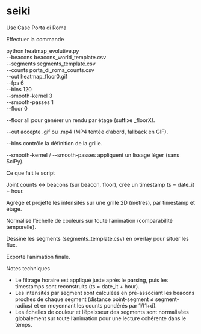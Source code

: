 # seiki
Use Case Porta di Roma

Effectuer la commande 

python heatmap_evolutive.py \
  --beacons beacons_world_template.csv \
  --segments segments_template.csv \
  --counts porta_di_roma_counts.csv \
  --out heatmap_floor0.gif \
  --fps 6 \
  --bins 120 \
  --smooth-kernel 3 \
  --smooth-passes 1 \
  --floor 0


--floor all pour générer un rendu par étage (suffixe _floorX).

--out accepte .gif ou .mp4 (MP4 tentée d’abord, fallback en GIF).

--bins contrôle la définition de la grille.

--smooth-kernel / --smooth-passes appliquent un lissage léger (sans SciPy).

Ce que fait le script

Joint counts ↔ beacons (sur beacon, floor), crée un timestamp ts = date_it + hour.

Agrège et projette les intensités sur une grille 2D (mètres), par timestamp et étage.

Normalise l’échelle de couleurs sur toute l’animation (comparabilité temporelle).

Dessine les segments (segments_template.csv) en overlay pour situer les flux.

Exporte l’animation finale.


Notes techniques
- Le filtrage horaire est appliqué juste après le parsing, puis les timestamps sont reconstruits (ts = date_it + hour).
- Les intensités par segment sont calculées en pré-associant les beacons proches de chaque segment (distance point-segment ≤ segment-radius) et en moyennant les counts pondérés par 1/(1+d).
- Les échelles de couleur et l’épaisseur des segments sont normalisées globalement sur toute l’animation pour une lecture cohérente dans le temps.
